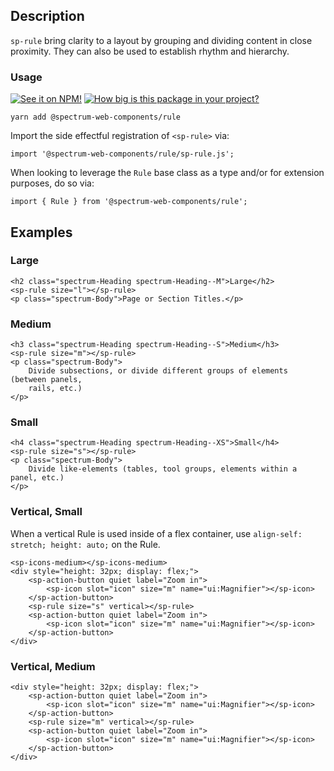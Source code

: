 ## Description

`sp-rule` bring clarity to a layout by grouping and dividing content in close proximity. They can also be used to establish rhythm and hierarchy.

### Usage

[![See it on NPM!](https://img.shields.io/npm/v/@spectrum-web-components/rule?style=for-the-badge)](https://www.npmjs.com/package/@spectrum-web-components/rule)
[![How big is this package in your project?](https://img.shields.io/bundlephobia/minzip/@spectrum-web-components/rule?style=for-the-badge)](https://bundlephobia.com/result?p=@spectrum-web-components/rule)

```
yarn add @spectrum-web-components/rule
```

Import the side effectful registration of `<sp-rule>` via:

```
import '@spectrum-web-components/rule/sp-rule.js';
```

When looking to leverage the `Rule` base class as a type and/or for extension purposes, do so via:

```
import { Rule } from '@spectrum-web-components/rule';
```

## Examples

### Large

```html-live
<h2 class="spectrum-Heading spectrum-Heading--M">Large</h2>
<sp-rule size="l"></sp-rule>
<p class="spectrum-Body">Page or Section Titles.</p>
```

### Medium

```html-live
<h3 class="spectrum-Heading spectrum-Heading--S">Medium</h3>
<sp-rule size="m"></sp-rule>
<p class="spectrum-Body">
    Divide subsections, or divide different groups of elements (between panels,
    rails, etc.)
</p>
```

### Small

```html-live
<h4 class="spectrum-Heading spectrum-Heading--XS">Small</h4>
<sp-rule size="s"></sp-rule>
<p class="spectrum-Body">
    Divide like-elements (tables, tool groups, elements within a panel, etc.)
</p>
```

### Vertical, Small

When a vertical Rule is used inside of a flex container, use `align-self: stretch; height: auto;` on the Rule.

```html-live
<sp-icons-medium></sp-icons-medium>
<div style="height: 32px; display: flex;">
    <sp-action-button quiet label="Zoom in">
        <sp-icon slot="icon" size="m" name="ui:Magnifier"></sp-icon>
    </sp-action-button>
    <sp-rule size="s" vertical></sp-rule>
    <sp-action-button quiet label="Zoom in">
        <sp-icon slot="icon" size="m" name="ui:Magnifier"></sp-icon>
    </sp-action-button>
</div>
```

### Vertical, Medium

```html-live
<div style="height: 32px; display: flex;">
    <sp-action-button quiet label="Zoom in">
        <sp-icon slot="icon" size="m" name="ui:Magnifier"></sp-icon>
    </sp-action-button>
    <sp-rule size="m" vertical></sp-rule>
    <sp-action-button quiet label="Zoom in">
        <sp-icon slot="icon" size="m" name="ui:Magnifier"></sp-icon>
    </sp-action-button>
</div>
```
